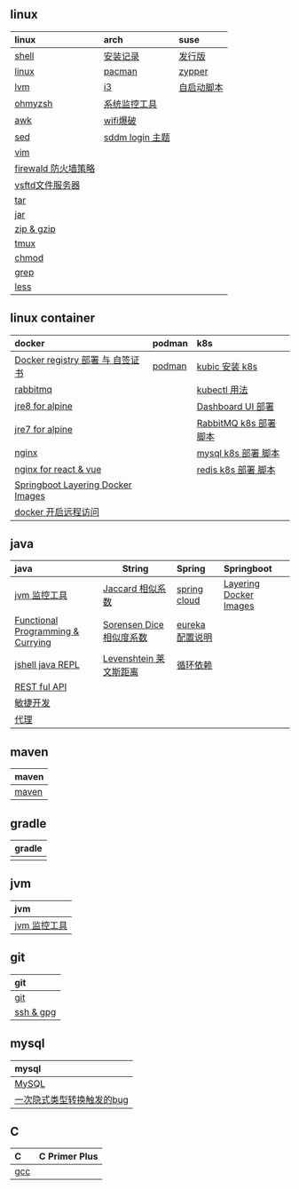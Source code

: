 <script type="text/javascript">
    let startTime=new Date('2021/12/18 20:53:00');
    function getTime()
    {
        var ms = Math.floor((new Date() - startTime));
        var d = Math.floor(ms / 86400000);
        var h = Math.floor((ms-d*86400000) / 3600000);
        var m = Math.floor((ms-d*86400000-h*3600000) / 60000);
        var s = Math.floor((ms-d*86400000-h*3600000-m*60000) / 1000);

        var daysText=d.toString()+' days,';
        var hoursText="";
        var minutesText="";
        if(h>0)
            hoursText=h.toString()+' hours,';
        if(m>0)
            minutesText=m.toString()+' minutes and ';
        var showText=daysText+hoursText+minutesText+s.toString()+' seconds have passed';
        document.getElementById("time").innerHTML=showText;
    }
    setInterval(getTime,1000);
</script>

<div id='time' style="text-align: center;font-size: 40px;color: cyan;"></div>

## linux

| **linux**                                     | **arch**                            | **suse**                       |
|:----------------------------------------------|:------------------------------------|:-------------------------------|
| [shell](linux/shell.md)                       | [安装记录](linux/arch/install.md)       | [发行版](linux/suse/microos.md)   |
| [linux](linux/linux.md)                       | [pacman](linux/arch/pacman.md)      | [zypper](linux/suse/zypper.md) |
| [lvm](linux/tools/lvm.md)                     | [i3](linux/arch/i3.md)              | [自启动脚本](linux/suse/init.md)    |
| [ohmyzsh](linux/tools/ohmyzsh.md)             | [系统监控工具](linux/arch/monitor.md)     |                                |
| [awk](linux/tools/awk.md)                     | [wifi爆破](linux/arch/aircrack-ng.md) |                                |
| [sed](linux/tools/sed.md)                     | [sddm login 主题](linux/arch/sddm.md) |                                |
| [vim](linux/tools/vim.md)                     |                                     |                                |
| [firewald 防火墙策略](linux/tools/firewall-cmd.md) |                                     |                                |
| [vsftd文件服务器](linux/tools/vsftpd.md)           |                                     |                                |
| [tar](linux/tools/tar.md)                     |                                     |                                |
| [jar](linux/tools/jar.md)                     |                                     |                                |
| [zip & gzip](linux/tools/zip.md)              |                                     |                                |
| [tmux](linux/tools/tmux.md)                   |                                     |                                |
| [chmod](linux/tools/chmod.md)                 |                                     |                                |
| [grep](linux/tools/grep.md)                   |                                     |                                |
| [less](linux/tools/less.md)                   |                                     |                                |

## linux container

| **docker**                                                     | **podman**                           | **k8s**                                         |
|:---------------------------------------------------------------|:-------------------------------------|:------------------------------------------------|
| [Docker registry 部署 与 自签证书](linux/lxc/registry/registry.md)    | [podman](linux/lxc/podman/podman.md) | [kubic 安装 k8s](linux/lxc/k8s/kubic.md)          |
| [rabbitmq](linux/lxc/docker/rabbitmq.md)                       |                                      | [kubectl 用法](linux/lxc/k8s/kubectl.md)          |
| [jre8 for alpine](linux/lxc/jre8/jre84alpine.md)               |                                      | [Dashboard UI 部署](linux/lxc/k8s/dashbord-ui.md) |
| [jre7 for alpine](linux/lxc/jre7/jre74alpine.md)               |                                      | [RabbitMQ k8s 部署 脚本](linux/lxc/k8s/rabbitmq.md) |
| [nginx](linux/lxc/docker/nginx.md)                             |                                      | [mysql k8s 部署 脚本](linux/lxc/k8s/mysql.yaml)     |
| [nginx for react & vue](linux/lxc/nginx/nginx4js.md)           |                                      | [redis k8s 部署 脚本](linux/lxc/k8s/redis.md)       |
| [Springboot Layering Docker Images](java/spring/boot/layer.md) |                                      |                                                 |
| [docker 开启远程访问](linux/lxc/docker/docker.md)                    |                                      |                                                 |

## java

| **java**                                                | **String**                                      | **Spring**                                       | **Springboot**                                      |
|:--------------------------------------------------------|-------------------------------------------------|:-------------------------------------------------|:----------------------------------------------------|
| [jvm 监控工具](jvm/tools.md)                                | [Jaccard 相似系数](java/string/Jaccard.md)          | [spring cloud](java/spring/cloud/springcloud.md) | [Layering Docker Images](java/spring/boot/layer.md) |
| [Functional Programming & Currying](java/functional.md) | [Sorensen Dice 相似度系数](java/string/dice.md)      | [eureka 配置说明](java/spring/cloud/eureka.md)       |                                                     |
| [jshell java REPL](java/jshell.md)                      | [Levenshtein 莱文斯距离](java/string/Levenshtein.md) | [循环依赖](java/spring/cyclic-dependencies.md)       |                                                     |
| [REST ful API](java/RESTfulAPI.md)                      |                                                 |                                                  |                                                     |
| [敏捷开发](java/TDD.md)                                     |                                                 |                                                  |                                                     |
| [代理](java/proxy.md)                                     |                                                 |                                                  |                                                     |

## maven

| **maven**            |
|:---------------------|
| [maven](java/mvn.md) |

## gradle

| **gradle** |
|:-----------|
|            |

## jvm

| **jvm**                  |
|:-------------------------|
| [jvm 监控工具](jvm/tools.md) |



## git

| **git**                     |
|:----------------------------|
| [git](git/git.md)           |
| [ssh & gpg](git/ssh_gpg.md) |

## mysql

| **mysql**                                  |
|:-------------------------------------------|
| [MySQL](mysql/database.md)                 |
| [一次隐式类型转换触发的bug](mysql/type-conversion.md) |

## C

| **C**           | **C Primer Plus** |
|:----------------|:------------------|
| [gcc](c/gcc.md) ||